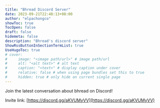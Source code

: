 ```yaml
---
title: "Bhread Discord Server"
date: 2023-09-21T22:48:13+08:00
author: "elpachongco"
showToc: true
TocOpen: false
draft: false
hidemeta: false
description: "Bhread's discord server"
ShowRssButtonInSectionTermList: true
UseHugoToc: true
# cover:
#     image: "<image path/url>" # image path/url
#     alt: "<alt text>" # alt text
#     caption: "<text>" # display caption under cover
#     relative: false # when using page bundles set this to true
#     hidden: true # only hide on current single page
---
```


Join the latest conversation about bhread on Discord!

Invite link:
[https://discord.gg/aKVUMyVV](https://discord.gg/aKVUMyVV)
